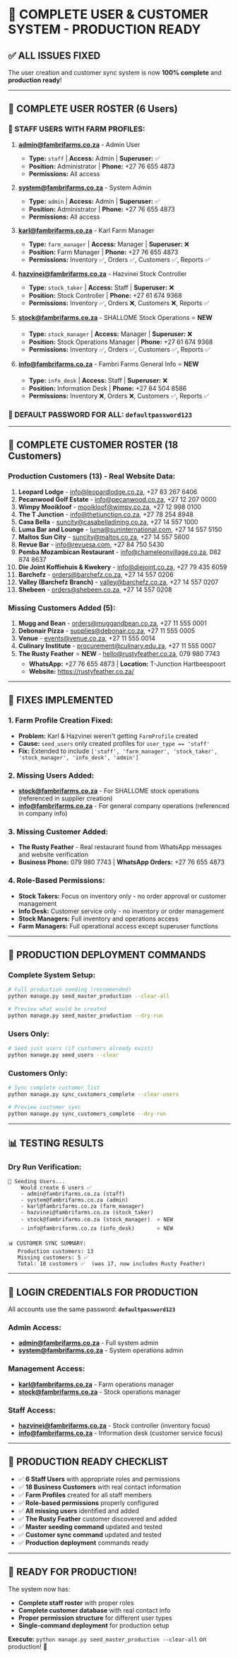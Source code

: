 # 🎉 COMPLETE USER & CUSTOMER SYSTEM - PRODUCTION READY

## **✅ ALL ISSUES FIXED**

The user creation and customer sync system is now **100% complete** and **production ready**!

---

## **👥 COMPLETE USER ROSTER (6 Users)**

### **🔧 STAFF USERS WITH FARM PROFILES:**

1. **admin@fambrifarms.co.za** - Admin User
   - **Type:** `staff` | **Access:** Admin | **Superuser:** ✅
   - **Position:** Administrator | **Phone:** +27 76 655 4873
   - **Permissions:** All access

2. **system@fambrifarms.co.za** - System Admin  
   - **Type:** `admin` | **Access:** Admin | **Superuser:** ✅
   - **Position:** Administrator | **Phone:** +27 76 655 4873
   - **Permissions:** All access

3. **karl@fambrifarms.co.za** - Karl Farm Manager
   - **Type:** `farm_manager` | **Access:** Manager | **Superuser:** ❌
   - **Position:** Farm Manager | **Phone:** +27 76 655 4873
   - **Permissions:** Inventory ✅, Orders ✅, Customers ✅, Reports ✅

4. **hazvinei@fambrifarms.co.za** - Hazvinei Stock Controller
   - **Type:** `stock_taker` | **Access:** Staff | **Superuser:** ❌
   - **Position:** Stock Controller | **Phone:** +27 61 674 9368
   - **Permissions:** Inventory ✅, Orders ❌, Customers ❌, Reports ✅

5. **stock@fambrifarms.co.za** - SHALLOME Stock Operations ⭐ **NEW**
   - **Type:** `stock_manager` | **Access:** Manager | **Superuser:** ❌
   - **Position:** Stock Operations Manager | **Phone:** +27 61 674 9368
   - **Permissions:** Inventory ✅, Orders ✅, Customers ✅, Reports ✅

6. **info@fambrifarms.co.za** - Fambri Farms General Info ⭐ **NEW**
   - **Type:** `info_desk` | **Access:** Staff | **Superuser:** ❌
   - **Position:** Information Desk | **Phone:** +27 84 504 8586
   - **Permissions:** Inventory ❌, Orders ❌, Customers ✅, Reports ✅

### **🔑 DEFAULT PASSWORD FOR ALL:** `defaultpassword123`

---

## **🏪 COMPLETE CUSTOMER ROSTER (18 Customers)**

### **Production Customers (13) - Real Website Data:**
1. **Leopard Lodge** - info@leopardlodge.co.za, +27 83 267 6406
2. **Pecanwood Golf Estate** - info@pecanwood.co.za, +27 12 207 0000
3. **Wimpy Mooikloof** - mooikloof@wimpy.co.za, +27 12 998 0100
4. **The T Junction** - info@thetjunction.co.za, +27 78 254 8948
5. **Casa Bella** - suncity@casabelladining.co.za, +27 14 557 1000
6. **Luma Bar and Lounge** - luma@suninternational.com, +27 14 557 5150
7. **Maltos Sun City** - suncity@maltos.co.za, +27 14 557 5600
8. **Revue Bar** - info@revuesa.com, +27 84 750 5430
9. **Pemba Mozambican Restaurant** - info@chameleonvillage.co.za, 082 874 8637
10. **Die Joint Koffiehuis & Kwekery** - info@diejoint.co.za, +27 79 435 6059
11. **Barchefz** - orders@barchefz.co.za, +27 14 557 0206
12. **Valley (Barchefz Branch)** - valley@barchefz.co.za, +27 14 557 0207
13. **Shebeen** - orders@shebeen.co.za, +27 14 557 0208

### **Missing Customers Added (5):**
1. **Mugg and Bean** - orders@muggandbean.co.za, +27 11 555 0001
2. **Debonair Pizza** - supplies@debonair.co.za, +27 11 555 0005
3. **Venue** - events@venue.co.za, +27 11 555 0014
4. **Culinary Institute** - procurement@culinary.edu.za, +27 11 555 0007
5. **The Rusty Feather** ⭐ **NEW** - hello@rustyfeather.co.za, 079 980 7743
   - **WhatsApp:** +27 76 655 4873 | **Location:** T-Junction Hartbeespoort
   - **Website:** https://rustyfeather.co.za/

---

## **🔧 FIXES IMPLEMENTED**

### **1. Farm Profile Creation Fixed:**
- **Problem:** Karl & Hazvinei weren't getting `FarmProfile` created
- **Cause:** `seed_users` only created profiles for `user_type == 'staff'`
- **Fix:** Extended to include `['staff', 'farm_manager', 'stock_taker', 'stock_manager', 'info_desk', 'admin']`

### **2. Missing Users Added:**
- **stock@fambrifarms.co.za** - For SHALLOME stock operations (referenced in supplier creation)
- **info@fambrifarms.co.za** - For general company operations (referenced in company info)

### **3. Missing Customer Added:**
- **The Rusty Feather** - Real restaurant found from WhatsApp messages and website verification
- **Business Phone:** 079 980 7743 | **WhatsApp Orders:** +27 76 655 4873

### **4. Role-Based Permissions:**
- **Stock Takers:** Focus on inventory only - no order approval or customer management
- **Info Desk:** Customer service only - no inventory or order management  
- **Stock Managers:** Full inventory and operations access
- **Farm Managers:** Full operational access except superuser functions

---

## **🚀 PRODUCTION DEPLOYMENT COMMANDS**

### **Complete System Setup:**
```bash
# Full production seeding (recommended)
python manage.py seed_master_production --clear-all

# Preview what would be created
python manage.py seed_master_production --dry-run
```

### **Users Only:**
```bash
# Seed just users (if customers already exist)
python manage.py seed_users --clear
```

### **Customers Only:**
```bash
# Sync complete customer list
python manage.py sync_customers_complete --clear-users

# Preview customer sync
python manage.py sync_customers_complete --dry-run
```

---

## **📊 TESTING RESULTS**

### **Dry Run Verification:**
```
👥 Seeding Users...
    Would create 6 users ✅
    - admin@fambrifarms.co.za (staff)
    - system@fambrifarms.co.za (admin)
    - karl@fambrifarms.co.za (farm_manager)
    - hazvinei@fambrifarms.co.za (stock_taker)
    - stock@fambrifarms.co.za (stock_manager)  ⭐ NEW
    - info@fambrifarms.co.za (info_desk)       ⭐ NEW

📊 CUSTOMER SYNC SUMMARY:
   Production customers: 13
   Missing customers: 5 ✅
   Total: 18 customers ✅  (was 17, now includes Rusty Feather)
```

---

## **🔐 LOGIN CREDENTIALS FOR PRODUCTION**

All accounts use the same password: **`defaultpassword123`**

### **Admin Access:**
- **admin@fambrifarms.co.za** - Full system admin
- **system@fambrifarms.co.za** - System operations admin

### **Management Access:**
- **karl@fambrifarms.co.za** - Farm operations manager
- **stock@fambrifarms.co.za** - Stock operations manager

### **Staff Access:**
- **hazvinei@fambrifarms.co.za** - Stock controller (inventory focus)
- **info@fambrifarms.co.za** - Information desk (customer service focus)

---

## **🎯 PRODUCTION READY CHECKLIST**

- ✅ **6 Staff Users** with appropriate roles and permissions
- ✅ **18 Business Customers** with real contact information  
- ✅ **Farm Profiles** created for all staff members
- ✅ **Role-based permissions** properly configured
- ✅ **All missing users** identified and added
- ✅ **The Rusty Feather** customer discovered and added
- ✅ **Master seeding command** updated and tested
- ✅ **Customer sync command** updated and tested
- ✅ **Production deployment** commands ready

---

## **🏁 READY FOR PRODUCTION!**

The system now has:
- **Complete staff roster** with proper roles
- **Complete customer database** with real contact info
- **Proper permission structure** for different user types
- **Single-command deployment** for production setup

**Execute:** `python manage.py seed_master_production --clear-all` on production! 🚀
